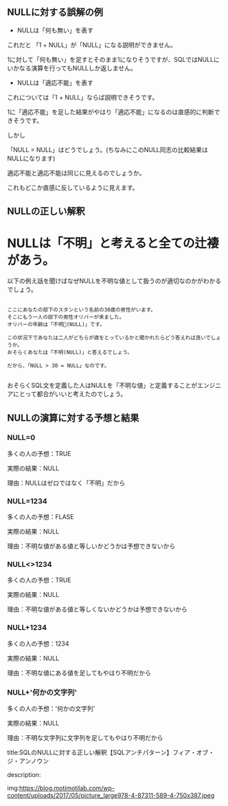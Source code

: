 

## NULLに対する誤解の例

- NULLは「何も無い」を表す

これだと 「1 + NULL」が「NULL」になる説明ができません。

1に対して「何も無い」を足すとそのまま1になりそうですが、SQLではNULLにいかなる演算を行ってもNULLしか返しません。



- NULLは「適応不能」を表す

これについては「1 + NULL」ならば説明できそうです。

1に「適応不能」を足した結果がやはり「適応不能」になるのは直感的に判断できそうです。

しかし

「NULL = NULL」はどうでしょう。(ちなみにこのNULL同志の比較結果はNULLになります)

適応不能と適応不能は同じに見えるのでしょうか。

これもどこか直感に反しているように見えます。


## NULLの正しい解釈

# NULLは「不明」と考えると全ての辻褄があう。

以下の例え話を聞けばなぜNULLを不明な値として扱うのが適切なのかがわかるでしょう。

<pre><code>
ここにあなたの部下のスタンという名前の30歳の男性がいます。
そこにもう一人の部下の男性オリバーが来ました。
オリバーの年齢は「不明(NULL)」です。

この状況下であなたは二人がどちらが歳をとっているかと聞かれたらどう答えれば良いでしょうか。
おそらくあなたは「不明(NULL)」と答えるでしょう。

だから、「NULL > 30 = NULL」なのです。

</code></pre>

おそらくSQL文を定義した人はNULLを「不明な値」と定義することがエンジニアにとって都合がいいと考えたのでしょう。


## NULLの演算に対する予想と結果

### NULL=0

多くの人の予想：TRUE

実際の結果：NULL

理由：NULLはゼロではなく「不明」だから


### NULL=1234

多くの人の予想：FLASE

実際の結果：NULL

理由：不明な値がある値と等しいかどうかは予想できないから

### NULL<>1234

多くの人の予想：TRUE

実際の結果：NULL

理由：不明な値がある値と等しくないかどうかは予想できないから

### NULL+1234

多くの人の予想：1234

実際の結果：NULL

理由：不明な値にある値を足してもやはり不明だから

### NULL+'何かの文字列'

多くの人の予想：'何かの文字列'

実際の結果：NULL

理由：不明な文字列に文字列を足してもやはり不明だから













title:SQLのNULLに対する正しい解釈【SQLアンチパターン】フィア・オブ・ジ・アンノウン

description:

img:https://blog.motimotilab.com/wp-content/uploads/2017/05/picture_large978-4-87311-589-4-750x387.jpeg


